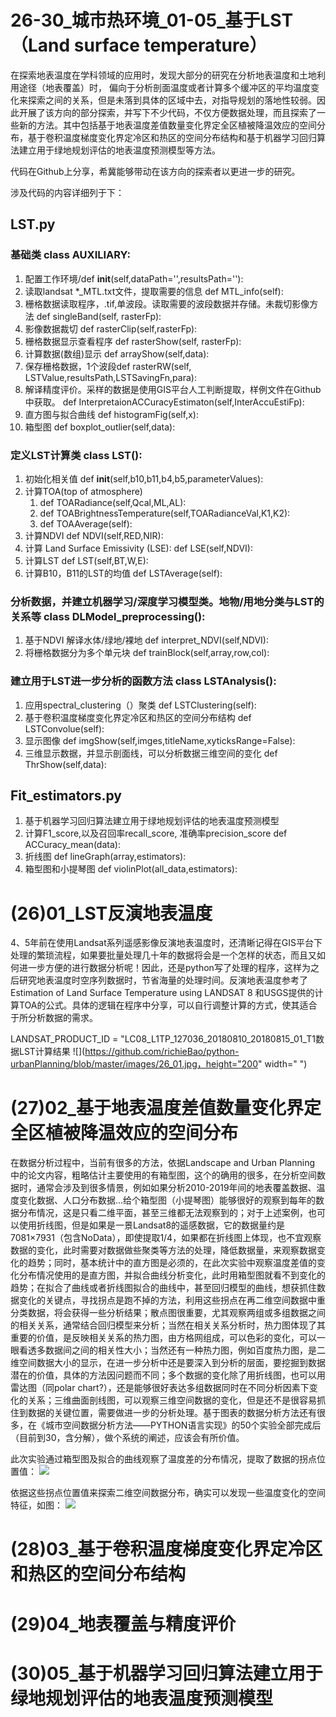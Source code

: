 # 26-30_城市热环境_01-05_基于LST（Land surface temperature）
在探索地表温度在学科领域的应用时，发现大部分的研究在分析地表温度和土地利用途径（地表覆盖）时，
偏向于分析剖面温度或者计算多个缓冲区的平均温度变化来探索之间的关系，但是未落到具体的区域中去，对指导规划的落地性较弱。因此开展了该方向的部分探索，并写下不少代码，不仅方便数据处理，而且探索了一些新的方法。其中包括基于地表温度差值数量变化界定全区植被降温效应的空间分布，基于卷积温度梯度变化界定冷区和热区的空间分布结构和基于机器学习回归算法建立用于绿地规划评估的地表温度预测模型等方法。

代码在Github上分享，希冀能够带动在该方向的探索者以更进一步的研究。

涉及代码的内容详细列于下：
## LST.py

### 基础类 class AUXILIARY:
  1. 配置工作环境/def __init__(self,dataPath='',resultsPath=''):
  2. 读取landsat *_MTL.txt文件，提取需要的信息 def MTL_info(self):
  3. 栅格数据读取程序，.tif,单波段。读取需要的波段数据并存储。未裁切影像方法 def singleBand(self, rasterFp):
  4. 影像数据裁切 def rasterClip(self,rasterFp):
  5. 栅格数据显示查看程序 def rasterShow(self, rasterFp):
  6. 计算数据(数组)显示 def arrayShow(self,data):
  7. 保存栅格数据，1个波段def rasterRW(self, LSTValue,resultsPath,LSTSavingFn,para):
  8. 解译精度评价。采样的数据是使用GIS平台人工判断提取，样例文件在Github中获取。  def InterpretaionACCuracyEstimaton(self,InterAccuEstiFp):
  9. 直方图与拟合曲线 def histogramFig(self,x):
 10. 箱型图  def boxplot_outlier(self,data):
    
###  定义LST计算类 class LST():
  1. 初始化相关值 def __init__(self,b10,b11,b4,b5,parameterValues):
  2. 计算TOA(top of atmosphere) 
        1. def TOARadiance(self,Qcal,ML,AL):
        2. def TOABrightnessTemperature(self,TOARadianceVal,K1,K2):
        3. def TOAAverage(self):
  3. 计算NDVI  def NDVI(self,RED,NIR):
  4. 计算 Land Surface Emissivity (LSE):  def LSE(self,NDVI):
  5. 计算LST def LST(self,BT,W,E):
  6. 计算B10，B11的LST的均值  def LSTAverage(self):
  
### 分析数据，并建立机器学习/深度学习模型类。地物/用地分类与LST的关系等 class DLModel_preprocessing():
  1. 基于NDVI 解译水体/绿地/裸地 def interpret_NDVI(self,NDVI):
  2. 将栅格数据分为多个单元块 def trainBlock(self,array,row,col):
  
### 建立用于LST进一步分析的函数方法 class LSTAnalysis():
 1. 应用spectral_clustering（）聚类 def LSTClustering(self):
 2. 基于卷积温度梯度变化界定冷区和热区的空间分布结构  def LSTConvolue(self):
 3. 显示图像 def imgShow(self,imges,titleName,xyticksRange=False):
 4. 三维显示数据，并显示剖面线，可以分析数据三维空间的变化  def ThrShow(self,data):
  
## Fit_estimators.py
1. 基于机器学习回归算法建立用于绿地规划评估的地表温度预测模型
2. 计算F1_score,以及召回率recall_score, 准确率precision_score def ACCuracy_mean(data):
3. 折线图 def lineGraph(array,estimators): 
4. 箱型图和小提琴图 def violinPlot(all_data,estimators):


# (26)01_LST反演地表温度

4、5年前在使用Landsat系列遥感影像反演地表温度时，还清晰记得在GIS平台下处理的繁琐流程，如果要批量处理几十年的数据将会是一个怎样的状态，而且又如何进一步方便的进行数据分析呢！因此，还是python写了处理的程序，这样为之后研究地表温度时空序列数据时，节省海量的处理时间。反演地表温度参考了Estimation of Land Surface Temperature using LANDSAT 8 和USGS提供的计算TOA的公式。具体的逻辑在程序中分享，可以自行调整计算的方式，使其适合于所分析数据的需求。

LANDSAT_PRODUCT_ID = "LC08_L1TP_127036_20180810_20180815_01_T1数据LST计算结果
![](https://github.com/richieBao/python-urbanPlanning/blob/master/images/26_01.jpg，height="200" width=" ")

# (27)02_基于地表温度差值数量变化界定全区植被降温效应的空间分布

在数据分析过程中，当前有很多的方法，依据Landscape and Urban Planning 中的论文内容，粗略估计主要使用的有箱型图，这个的确用的很多，在分析空间数据时，通常会涉及到很多情景，例如如果分析2010-2019年间的地表覆盖数据、温度变化数据、人口分布数据...给个箱型图（小提琴图）能够很好的观察到每年的数据分布情况，这是只看二维平面，甚至三维都无法观察到的；对于上述案例，也可以使用折线图，但是如果是一景Landsat8的遥感数据，它的数据量约是7081×7931（包含NoData），即使提取1/4，如果都在折线图上体现，也不宜观察数据的变化，此时需要对数据做些聚类等方法的处理，降低数据量，来观察数据变化的趋势；同时，基本统计中的直方图是必须的，在此次实验中观察温度差值的变化分布情况使用的是直方图，并拟合曲线分析变化，此时用箱型图就看不到变化的趋势；在拟合了曲线或者折线图拟合的曲线中，甚至回归模型的曲线，想获抓住数据变化的关键点，寻找拐点是跑不掉的方法，利用这些拐点在再二维空间数据中重分类数据，将会获得一些分析结果；散点图很重要，尤其观察两组或多组数据之间的相关关系，通常结合回归模型来分析；当然在相关关系分析时，热力图体现了其重要的价值，是反映相关关系的热力图，由方格网组成，可以色彩的变化，可以一眼看透多数据间之间的相关性大小；当然还有一种热力图，例如百度热力图，是二维空间数据大小的显示，在进一步分析中还是要深入到分析的层面，要挖掘到数据潜在的价值，具体的方法因问题而不同；多个数据的变化除了用折线图，也可以用雷达图（同polar chart?），还是能够很好表达多组数据同时在不同分析因素下变化的关系；三维曲面剖线图，可以观察三维空间数据的变化，但是还不是很容易抓住到数据的关键位置，需要做进一步的分析处理。基于图表的数据分析方法还有很多，在《城市空间数据分析方法——PYTHON语言实现》的50个实验全部完成后（目前到30，含分解），做个系统的阐述，应该会有所价值。

此次实验通过箱型图及拟合的曲线观察了温度差的分布情况，提取了数据的拐点位置值：
![](https://github.com/richieBao/python-urbanPlanning/blob/master/images/26_02.jpg)

依据这些拐点位置值来探索二维空间数据分布，确实可以发现一些温度变化的空间特征，如图：
![](https://github.com/richieBao/python-urbanPlanning/blob/master/images/26_03.jpg)

# (28)03_基于卷积温度梯度变化界定冷区和热区的空间分布结构

# (29)04_地表覆盖与精度评价

# (30)05_基于机器学习回归算法建立用于绿地规划评估的地表温度预测模型
